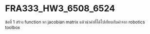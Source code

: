 # FRA333_HW3_6508_6524
 
ข้อที่ 1 
สร้าง function หา jacobian matrix แล้วนำค่าที่ได้ไปเทียบกับค่าจาก robotics toolbox

